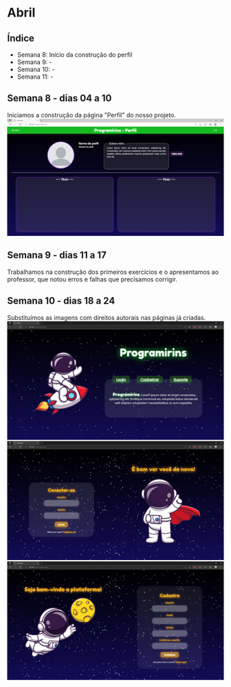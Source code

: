 # Abril

## Índice
- Semana 8: Início da construção do perfil
- Semana 9: -
- Semana 10: -
- Semana 11: -

## Semana 8 - dias 04 a 10

Iniciamos a construção da página "Perfil" do nosso projeto.
![SitePaginaPerfil](./Imagens/Abr_01.jpg)

## Semana 9 - dias 11 a 17

Trabalhamos na construção dos primeiros exercícios e o apresentamos ao professor, que notou erros e falhas que precisamos corrigir.

## Semana 10 - dias 18 a 24

Substituímos as imagens com direitos autorais nas páginas já criadas.
![SitePaginaInicial](./Imagens/Abr_02.jpg)
![SitePaginaLogin](./Imagens/Abr_03.jpg)
![SitePaginaCadastro](./Imagens/Abr_04.jpg)
